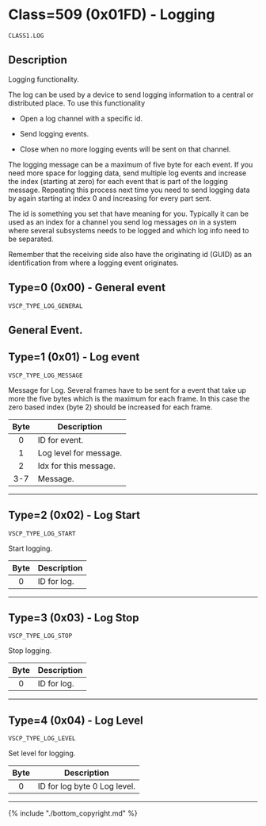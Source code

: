 # Class=509 (0x01FD) - Logging

    CLASS1.LOG

## Description

Logging functionality. 

The log can be used by a device to send logging information to a central or distributed place. To use this functionality


*  Open a log channel with a specific id.

*  Send logging events.

*  Close when no more logging events will be sent on that channel.

The logging message can be a maximum of five byte for each event. If you need more space for logging data, send multiple log events and increase the index (starting at zero) for each event that is part of the logging message. Repeating this process next time you need to send logging data by again starting at index 0 and increasing for every part sent. 

The id is something you set that have meaning for you. Typically it can be used as an index for a channel you send log messages on in a system where several subsystems needs to be logged and which log info need to be separated. 

Remember that the receiving side also have the originating id (GUID) as an identification from where a logging event originates.

## <a name="type0"></a>Type=0 (0x00) - General event
    VSCP_TYPE_LOG_GENERAL
General Event.
----

## <a name="type1"></a>Type=1 (0x01) - Log event
    VSCP_TYPE_LOG_MESSAGE
Message for Log. Several frames have to be sent for a event that take up more the five bytes which is the maximum for each frame. In this case the zero based index (byte 2) should be increased for each frame. 

 | Byte | Description            | 
 | :----: | -----------            | 
 | 0    | ID for event.          | 
 | 1    | Log level for message. | 
 | 2    | Idx for this message.  | 
 | 3-7  | Message.               |
----

## <a name="type2"></a>Type=2 (0x02) - Log Start
    VSCP_TYPE_LOG_START
Start logging. 

 | Byte | Description | 
 | :----: | ----------- | 
 | 0    | ID for log. | 
----

## <a name="type3"></a>Type=3 (0x03) - Log Stop
    VSCP_TYPE_LOG_STOP
Stop logging. 

 | Byte | Description | 
 | :----: | ----------- | 
 | 0    | ID for log. | 
----

## <a name="type4"></a>Type=4 (0x04) - Log Level
    VSCP_TYPE_LOG_LEVEL
Set level for logging. 

 | Byte | Description                  | 
 | :----: | -----------                  | 
 | 0    | ID for log byte 0 Log level. | 

----

{% include "./bottom_copyright.md" %}